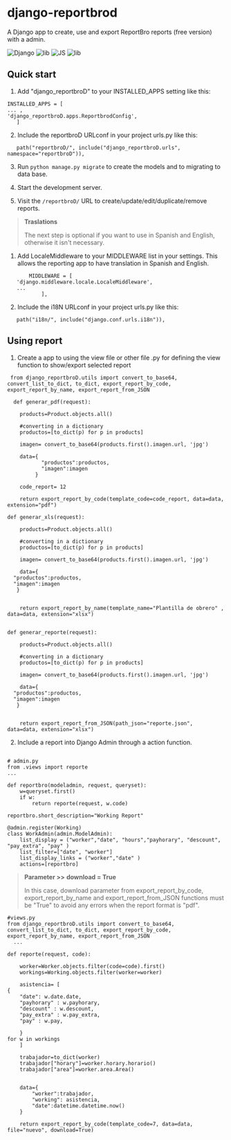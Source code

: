 # django-reportbrod
A Django app to create, use and export ReportBro reports (free version) with a admin. 

![Django](https://img.shields.io/badge/django-%23092E20.svg?style=for-the-badge&logo=django&logoColor=white) ![lib](https://badgen.net/badge/Export/PDF-XLSX/red?) ![JS](https://badgen.net/badge/Js/Reportbro_Designer/blue?icon=doc)  ![lib](https://badgen.net/badge/Package/Reportbro-lib/red?icon=doc)

Quick start
-----------

1. Add "django_reportbroD" to your INSTALLED_APPS setting like this:
```
INSTALLED_APPS = [
... ,
'django_reportbroD.apps.ReportbrodConfig',
   ]

```

2. Include the reportbroD URLconf in your project urls.py like this:

```
   path("reportbroD/", include("django_reportbroD.urls", namespace="reportbroD")),  
```


3.  Run ``python manage.py migrate`` to create the models and to migrating to data base.

4. Start the development server.

5. Visit the ``/reportbroD/`` URL to create/update/edit/duplicate/remove reports.




> **Traslations** 
>
>The next step is optional if you want to use in Spanish and English, otherwise it isn't necessary.

1. Add LocaleMiddleware to your MIDDLEWARE list in your settings. This allows the reporting app to have translation in Spanish and English. 
 ```
        MIDDLEWARE = [
    'django.middleware.locale.LocaleMiddleware',
    ...
            ],  
```

2. Include the i18N URLconf in your project urls.py like this:

```
   path("i18n/", include("django.conf.urls.i18n")),  
```




Using report
-----------

1. Create a app to using the view file or other file .py for defining the view function to show/export selected report
 ```   
  from django_reportbroD.utils import convert_to_base64, convert_list_to_dict, to_dict, export_report_by_code, export_report_by_name, export_report_from_JSON
  
   def generar_pdf(request):
   
     products=Product.objects.all()
   
     #converting in a dictionary
     productos=[to_dict(p) for p in products]
   
     imagen= convert_to_base64(products.first().imagen.url, 'jpg')
   
     data={
            "productos":productos,
            "imagen":imagen
          }
   
     code_report= 12

     return export_report_by_code(template_code=code_report, data=data, extension="pdf")

def generar_xls(request):
   
     products=Product.objects.all()
   
     #converting in a dictionary
     productos=[to_dict(p) for p in products]
   
     imagen= convert_to_base64(products.first().imagen.url, 'jpg')
   
     data={
   "productos":productos,
   "imagen":imagen
    }
   

     return export_report_by_name(template_name="Plantilla de obrero" , data=data, extension="xlsx")


def generar_reporte(request):
   
     products=Product.objects.all()
   
     #converting in a dictionary
     productos=[to_dict(p) for p in products]
   
     imagen= convert_to_base64(products.first().imagen.url, 'jpg')
   
     data={
   "productos":productos,
   "imagen":imagen
    }
   

     return export_report_from_JSON(path_json="reporte.json", data=data, extension="xlsx")
 
   ```


2. Include a report into Django Admin through a action function.

```

# admin.py 
from .views import reporte
...

def reportbro(modeladmin, request, queryset):
    w=queryset.first()
    if w:
        return reporte(request, w.code)

reportbro.short_description="Working Report"

@admin.register(Working)
class WorkAdmin(admin.ModelAdmin):
    list_display = ("worker","date", "hours","payhorary", "descount", "pay_extra", "pay" )
    list_filter=["date", "worker"]
    list_display_links = ("worker","date" )
    actions=[reportbro]
```

> **Parameter >>** **download = True**
>
>In this case,  download parameter from export_report_by_code, export_report_by_name and export_report_from_JSON functions must be "True" to avoid any errors when the report format is "pdf".

```
#views.py 
from django_reportbroD.utils import convert_to_base64, convert_list_to_dict, to_dict, export_report_by_code, export_report_by_name, export_report_from_JSON
  ...

def reporte(request, code):

    worker=Worker.objects.filter(code=code).first()
    workings=Working.objects.filter(worker=worker)
    
    asistencia= [
{
    "date": w.date.date,
    "payhorary" : w.payhorary,
    "descount" : w.descount,
    "pay_extra" : w.pay_extra,
    "pay" : w.pay,
    
    }
for w in workings
    ]

    trabajador=to_dict(worker)
    trabajador["horary"]=worker.horary.horario()
    trabajador["area"]=worker.area.Area()


    data={
        "worker":trabajador,
        "working": asistencia,
        "date":datetime.datetime.now()
    }

    return export_report_by_code(template_code=7, data=data, file="nuevo", download=True)
```
